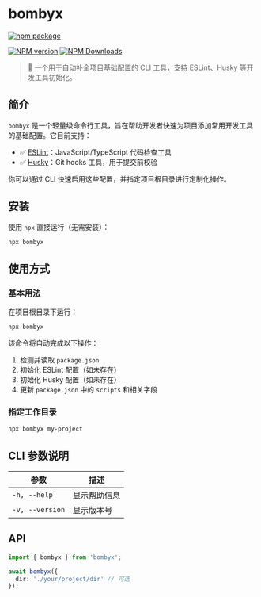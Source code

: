 # bombyx

[![npm package](https://nodei.co/npm/bombyx.png?downloads=true&downloadRank=true&stars=true)](https://www.npmjs.com/package/bombyx)

[![NPM version](https://img.shields.io/npm/v/bombyx.svg?style=flat)](https://npmjs.org/package/bombyx)
[![NPM Downloads](https://img.shields.io/npm/dm/bombyx.svg?style=flat)](https://npmjs.org/package/bombyx)

> 🧰 一个用于自动补全项目基础配置的 CLI 工具，支持 ESLint、Husky 等开发工具初始化。

## 简介

`bombyx` 是一个轻量级命令行工具，旨在帮助开发者快速为项目添加常用开发工具的基础配置。它目前支持：

- ✅ [ESLint](https://eslint.org/)：JavaScript/TypeScript 代码检查工具
- ✅ [Husky](https://typicode.github.io/husky/)：Git hooks 工具，用于提交前校验

你可以通过 CLI 快速启用这些配置，并指定项目根目录进行定制化操作。

## 安装

使用 `npx` 直接运行（无需安装）：

```bash
npx bombyx
```

## 使用方式

### 基本用法

在项目根目录下运行：

```bash
npx bombyx
```

该命令将自动完成以下操作：

1. 检测并读取 `package.json`
2. 初始化 ESLint 配置（如未存在）
3. 初始化 Husky 配置（如未存在）
4. 更新 `package.json` 中的 `scripts` 和相关字段

### 指定工作目录

```bash
npx bombyx my-project
```

## CLI 参数说明

| 参数 | 描述 |
|------|------|
| `-h, --help`      | 显示帮助信息 |
| `-v, --version`   | 显示版本号 |

## API

```ts
import { bombyx } from 'bombyx';

await bombyx({
  dir: './your/project/dir' // 可选
});
```

